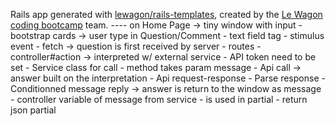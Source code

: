 Rails app generated with [lewagon/rails-templates](https://github.com/lewagon/rails-templates), created by the [Le Wagon coding bootcamp](https://www.lewagon.com) team.
 ---- on Home Page
      -> tiny window with input
         - bootstrap cards
      -> user type in Question/Comment
         - text field tag
         - stimulus event
         - fetch
      -> question is first received by server
         - routes
         - controller#action
      -> interpreted w/ external service
        -  API token need to be set
        -  Service class for call
        -  method takes param message
        -  Api call
      -> answer built on the interpretation
        -  Api request-response
        -  Parse response
        -  Conditionned message reply
      -> answer is return to the window as message
        - controller variable of message from service
        - is used in partial
        - return json partial
